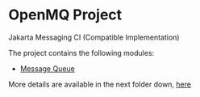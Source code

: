 # OpenMQ Project
Jakarta Messaging CI (Compatible Implementation)

The project contains the following modules:

- [Message Queue](mq)

More details are available in the next folder down, [here](mq/)
